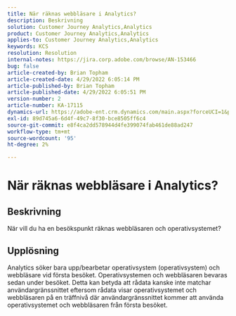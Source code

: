 ```yaml
---
title: När räknas webbläsare i Analytics?
description: Beskrivning
solution: Customer Journey Analytics,Analytics
product: Customer Journey Analytics,Analytics
applies-to: Customer Journey Analytics,Analytics
keywords: KCS
resolution: Resolution
internal-notes: https://jira.corp.adobe.com/browse/AN-153466
bug: false
article-created-by: Brian Topham
article-created-date: 4/29/2022 6:05:14 PM
article-published-by: Brian Topham
article-published-date: 4/29/2022 6:05:51 PM
version-number: 2
article-number: KA-17115
dynamics-url: https://adobe-ent.crm.dynamics.com/main.aspx?forceUCI=1&pagetype=entityrecord&etn=knowledgearticle&id=fa54a4e6-e6c7-ec11-a7b6-0022480a10ee
exl-id: 89d745a6-6d4f-49c7-8f30-bce8505ff6c4
source-git-commit: e8f4ca2dd578944d4fe399074fab461de88ad247
workflow-type: tm+mt
source-wordcount: '95'
ht-degree: 2%

---
```


# När räknas webbläsare i Analytics?

## Beskrivning


När vill du ha en besökspunkt räknas webbläsaren och operativsystemet?


## Upplösning


Analytics söker bara upp/bearbetar operativsystem (operativsystem) och webbläsare vid första besöket. Operativsystemen och webbläsaren bevaras sedan under besöket. Detta kan betyda att rådata kanske inte matchar användargränssnittet eftersom rådata visar operativsystemet och webbläsaren på en träffnivå där användargränssnittet kommer att använda operativsystemet och webbläsaren från första besöket.
